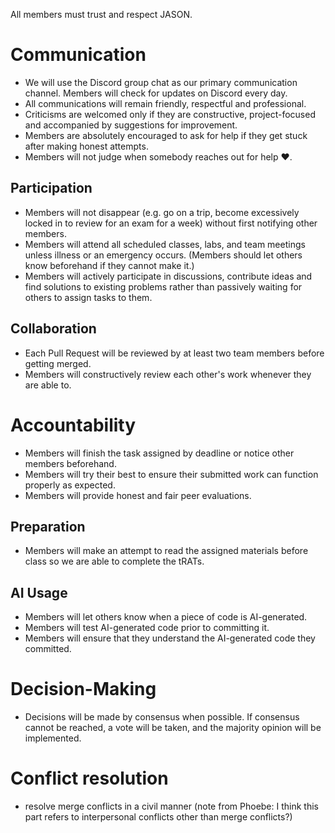 All members must trust and respect JASON.

# Communication

 - We will use the Discord group chat as our primary communication channel. Members will check for updates on Discord every day.
 - All communications will remain friendly, respectful and professional.
 - Criticisms are welcomed only if they are constructive, project-focused and accompanied by suggestions for improvement.
 - Members are absolutely encouraged to ask for help if they get stuck after making honest attempts.
 - Members will not judge when somebody reaches out for help ❤️.

## Participation

 - Members will not disappear (e.g. go on a trip, become excessively locked in to review for an exam for a week) without first notifying other members.
 - Members will attend all scheduled classes, labs, and team meetings unless illness or an emergency occurs. (Members should let others know beforehand if they cannot make it.)
 - Members will actively participate in discussions, contribute ideas and find solutions to existing problems rather than passively waiting for others to assign tasks to them.

## Collaboration

 - Each Pull Request will be reviewed by at least two team members before getting merged.
 - Members will constructively review each other's work whenever they are able to.

# Accountability

 - Members will finish the task assigned by deadline or notice other members beforehand.
 - Members will try their best to ensure their submitted work can function properly as expected.
 - Members will provide honest and fair peer evaluations.

## Preparation

 - Members will make an attempt to read the assigned materials before class so we are able to complete the tRATs.

## AI Usage

 - Members will let others know when a piece of code is AI-generated.
 - Members will test AI-generated code prior to committing it.
 - Members will ensure that they understand the AI-generated code they committed.

# Decision-Making

- Decisions will be made by consensus when possible. If consensus cannot be reached, a vote will be taken, and the majority opinion will be implemented.

# Conflict resolution

 - resolve merge conflicts in a civil manner (note from Phoebe: I think this part refers to interpersonal conflicts other than merge conflicts?)
